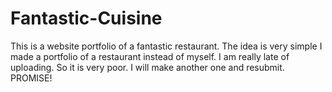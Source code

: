 # Fantastic-Cuisine
This is a website portfolio of a fantastic restaurant.
The idea is very simple I made a portfolio of a restaurant instead of myself. I am really late of uploading. So it is very poor. I will make another one and resubmit. PROMISE!

